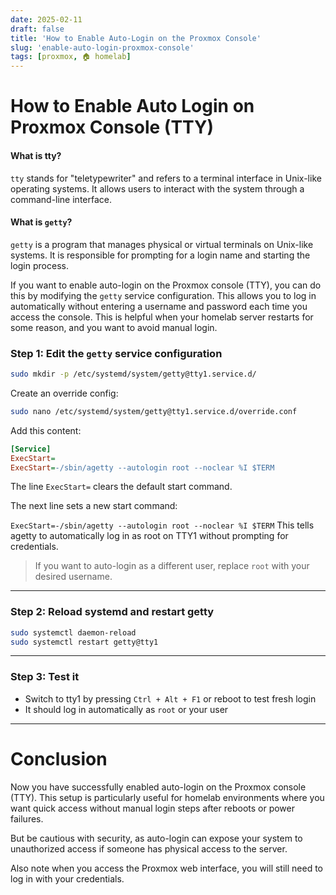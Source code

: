 ```yaml
---
date: 2025-02-11
draft: false
title: 'How to Enable Auto-Login on the Proxmox Console'
slug: 'enable-auto-login-proxmox-console'
tags: [proxmox, 🏠 homelab]
---
```


# How to Enable Auto Login on Proxmox Console (TTY)

#### What is tty?

`tty` stands for "teletypewriter" and refers to a terminal interface in Unix-like operating systems. It allows users to interact with the system through a command-line interface.

#### What is `getty`?

`getty` is a program that manages physical or virtual terminals on Unix-like systems. It is responsible for prompting for a login name and starting the login process.

If you want to enable auto-login on the Proxmox console (TTY), you can do this by modifying the `getty` service configuration. This allows you to log in automatically without entering a username and password each time you access the console.
This is helpful when your homelab server restarts for some reason, and you want to avoid manual login.

### Step 1: Edit the `getty` service configuration

```bash
sudo mkdir -p /etc/systemd/system/getty@tty1.service.d/
```

Create an override config:

```bash
sudo nano /etc/systemd/system/getty@tty1.service.d/override.conf
```

Add this content:

```ini
[Service]
ExecStart=
ExecStart=-/sbin/agetty --autologin root --noclear %I $TERM
```

The line `ExecStart=` clears the default start command.

The next line sets a new start command:

`ExecStart=-/sbin/agetty --autologin root --noclear %I $TERM`
This tells agetty to automatically log in as root on TTY1 without prompting for credentials.

> If you want to auto-login as a different user, replace `root` with your desired username.

---

### Step 2: Reload systemd and restart getty

```bash
sudo systemctl daemon-reload
sudo systemctl restart getty@tty1
```

---

### Step 3: Test it

- Switch to tty1 by pressing `Ctrl + Alt + F1` or reboot to test fresh login
- It should log in automatically as `root` or your user

---

# Conclusion

Now you have successfully enabled auto-login on the Proxmox console (TTY). This setup is particularly useful for homelab environments where you want quick access without manual login steps after reboots or power failures.

But be cautious with security, as auto-login can expose your system to unauthorized access if someone has physical access to the server.

Also note when you access the Proxmox web interface, you will still need to log in with your credentials.